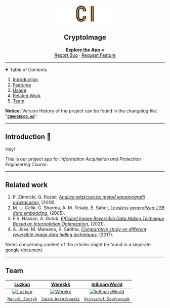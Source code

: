 <p align="center">
  <img src="./docs/img/logo-transparent.png" alt="CryptoImage" style="height: 60px; margin-top: 15px;">
  <h2 align="center">CryptoImage</h2>
  <p align="center">
    <a href="https://luzkan.github.io/CryptoImage/" align="center"><strong>Explore the App »</strong></a>
    <br />
    <a href="https://github.com/Luzkan/CryptoImage/issues/new">Report Bug</a>
    ·
    <a href="https://github.com/Luzkan/CryptoImage/issues/new">Request Feature</a>
  </p>
</p>

---

<details open>
  <summary>Table of Contents</summary>
  <ol>
    <li>
      <a href="#Introduction">Introduction</a>
    </li>
    <li>
      <a href="#Features">Features</a>
    </li>
    <li>
      <a href="#Usage">Usage</a>
    </li>
    <li>
      <a href="#Related-work">Related Work</a>
    </li>
    <li>
      <a href="#Team">Team</a>
    </li>
  </ol>

**Notice:** Version History of the project can be found in the changelog file: "**[`CHANGELOG.md`](./docs/CHANGELOG.md)**".

</details>

---

<p id="Introduction">

## Introduction 👋

Hey!

This is our project app for _Information Acquisition and Protection Engineering Course_.

---

<p id="Related-work">

## Related work

1. P. Zimnicki, G. Kozieł, [_Analiza właściwości metod steganografii odwracalnej._](./docs/papers/Analysis_of_properties_of_reversible_steganography_methods.pdf) (2018).
1. M. U. Celik, G. Sharma, A. M. Tekalp, E. Saber, [_Lossless generalized-LSB data embedding._](./docs/papers/Lossless_generalized-LSB_data_embedding.pdf) (2005).
1. F.S. Hassan, A. Gutub, [_Efficient Image Reversible Data Hiding Technique Based on Interpolation Optimization._](./docs/papers/Efficient_image_reversible_data_hiding_technique_based_on_interpolation_optimization.pdf) (2021).
1. A. Jose, M. Mareena, K. Saritha, [_Comparative study on different reversible image data hiding techniques._](./docs/papers/Comparative_study_on_different_reversible_image_data_hiding_techniques.pdf) (2017).

Notes concerning content of the articles might be found in a separate [google document](https://docs.google.com/document/d/1F5Q8ApOe5yL0iadJa6EWmWJUUAZd8F_k0yqANr2R_Gg/edit?usp=sharing).

</p>

---

## Team

|                                         <a href="https://github.com/Luzkan/" target="_blank">**Luzkan**</a>                                          |                                                 <a href="https://github.com/werekkk" target="_blank">**Werekkk**</a>                                                 |                                                 <a href="https://github.com/InBinaryWorld" target="_blank">**InBinaryWorld**</a>                                                  |
| :--------------------------------------------------------------------------------------------------------------------------------------------------: | :------------------------------------------------------------------------------------------------------------------------------------------------------------------: | :-------------------------------------------------------------------------------------------------------------------------------------------------------------------------------: |
| [![Luzkan](https://avatars1.githubusercontent.com/u/1352231?s=150&u=cadaf12690f8715dc8cffa070b89f0e8c3bdabba&v=4?s=150)](https://github.com/Luzkan/) | [![Werekk](https://cdn.ticketswap.com/public/202003/ea92c768-8b93-407f-a70b-2c40911fcfe1.b89e30c805396dfc2abb94e160c844a5bc7f13de.jpeg)](https://github.com/werekkk) | [![InBinaryWorld](https://cdn.ticketswap.com/public/202003/ea92c768-8b93-407f-a70b-2c40911fcfe1.b89e30c805396dfc2abb94e160c844a5bc7f13de.jpeg)](https://github.com/InBinaryWorld) |
|                                       <a href="https://github.com/Luzkan" target="_blank">`Marcel Jerzyk`</a>                                        |                                             <a href="https://github.com/werekkk" target="_blank">`Jacek Wernikowski`</a>                                             |                                               <a href="https://github.com/InBinaryWorld" target="_blank">`Krzysztof Szafraniak`</a>                                               |
